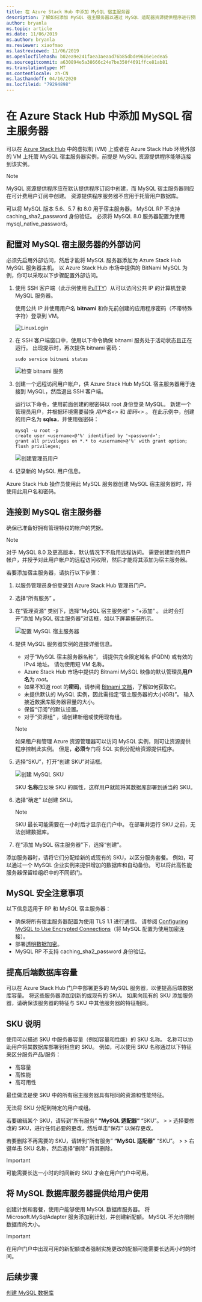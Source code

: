 ```yaml
---
title: 在 Azure Stack Hub 中添加 MySQL 宿主服务器
description: 了解如何添加 MySQL 宿主服务器以通过 MySQL 适配器资源提供程序进行预配。
author: bryanla
ms.topic: article
ms.date: 11/06/2019
ms.author: bryanla
ms.reviewer: xiaofmao
ms.lastreviewed: 11/06/2019
ms.openlocfilehash: b02ea9e241faea3aeaad76b85dbde9616e1edea5
ms.sourcegitcommit: a630894e5a38666c24e7be350f4691ffce81ab81
ms.translationtype: MT
ms.contentlocale: zh-CN
ms.lasthandoff: 04/16/2020
ms.locfileid: "79294898"
---
```

# <a name="add-mysql-hosting-servers-in-azure-stack-hub"></a>在 Azure Stack Hub 中添加 MySQL 宿主服务器

可以在 [Azure Stack Hub](azure-stack-overview.md) 中的虚拟机 (VM) 上或者在 Azure Stack Hub 环境外部的 VM 上托管 MySQL 宿主服务器实例，前提是 MySQL 资源提供程序能够连接到该实例。

> [!NOTE]
> MySQL 资源提供程序应在默认提供程序订阅中创建，而 MySQL 宿主服务器则应在可计费用户订阅中创建。 资源提供程序服务器不应用于托管用户数据库。

可以将 MySQL 版本 5.6、5.7 和 8.0 用于宿主服务器。 MySQL RP 不支持 caching_sha2_password 身份验证。 必须将 MySQL 8.0 服务器配置为使用 mysql_native_password。

## <a name="configure-external-access-to-the-mysql-hosting-server"></a>配置对 MySQL 宿主服务器的外部访问

必须先启用外部访问，然后才能将 MySQL 服务器添加为 Azure Stack Hub MySQL 服务器主机。 以 Azure Stack Hub 市场中提供的 BitNami MySQL 为例，你可以采取以下步骤配置外部访问。

1. 使用 SSH 客户端（此示例使用 [PuTTY](https://www.chiark.greenend.org.uk/~sgtatham/putty/latest.html)）从可以访问公共 IP 的计算机登录 MySQL 服务器。

    使用公共 IP 并使用用户名 **bitnami** 和你先前创建的应用程序密码（不带特殊字符）登录到 VM。

   ![LinuxLogin](media/azure-stack-tutorial-mysqlrp/bitnami1.png)

2. 在 SSH 客户端窗口中，使用以下命令确保 bitnami 服务处于活动状态且正在运行。 出现提示时，再次提供 bitnami 密码：

   `sudo service bitnami status`

   ![检查 bitnami 服务](media/azure-stack-tutorial-mysqlrp/bitnami2.png)

3. 创建一个远程访问用户帐户，供 Azure Stack Hub MySQL 宿主服务器用于连接到 MySQL，然后退出 SSH 客户端。

    运行以下命令，使用前面创建的根密码以 root 身份登录 MySQL。 新建一个管理员用户，并根据环境需要替换 *用户名\<\>* 和 *密码\<\>* 。 在此示例中，创建的用户名为 **sqlsa**，并使用强密码：

   ```mysql
   mysql -u root -p
   create user <username>@'%' identified by '<password>';
   grant all privileges on *.* to <username>@'%' with grant option;
   flush privileges;
   ```

   ![创建管理员用户](media/azure-stack-tutorial-mysqlrp/bitnami3.png)

4. 记录新的 MySQL 用户信息。

Azure Stack Hub 操作员使用此 MySQL 服务器创建 MySQL 宿主服务器时，将使用此用户名和密码。

## <a name="connect-to-a-mysql-hosting-server"></a>连接到 MySQL 宿主服务器

确保已准备好拥有管理特权的帐户的凭据。

> [!NOTE]
> 对于 MySQL 8.0 及更高版本，默认情况下不启用远程访问。 需要创建新的用户帐户，并授予对此用户帐户的远程访问权限，然后才能将其添加为宿主服务器。

若要添加宿主服务器，请执行以下步骤：

1. 以服务管理员身份登录到 Azure Stack Hub 管理员门户。
2. 选择“所有服务”  。
3. 在“管理资源”  类别下，选择“MySQL 宿主服务器”   > “+添加”  。 此时会打开“添加 MySQL 宿主服务器”对话框，如以下屏幕捕获所示。 

   ![配置 MySQL 宿主服务器](./media/azure-stack-mysql-rp-deploy/mysql-add-hosting-server-2.png)

4. 提供 MySQL 服务器实例的连接详细信息。

   * 对于“MySQL 宿主服务器名称”，  请提供完全限定域名 (FQDN) 或有效的 IPv4 地址。 请勿使用短 VM 名称。
   * Azure Stack Hub 市场中提供的 Bitnami MySQL 映像的默认管理员**用户名**为 *root*。
   * 如果不知道 root 的**密码**，请参阅 [Bitnami 文档](https://docs.bitnami.com/azure/faq/#how-to-find-application-credentials)，了解如何获取它。
   * 未提供默认的 MySQL 实例，因此需指定“宿主服务器的大小(GB)”。  输入接近数据库服务器容量的大小。
   * 保留“订阅”的默认设置。 
   * 对于“资源组”  ，请创建新组或使用现有组。

   > [!NOTE]
   > 如果租户和管理 Azure 资源管理器可以访问 MySQL 实例，则可让资源提供程序控制此实例。 但是，**必须**专门将 SQL 实例分配给资源提供程序。

5. 选择“SKU”，打开“创建 SKU”对话框。  

   ![创建 MySQL SKU](./media/azure-stack-mysql-rp-deploy/mysql-new-sku.png)

   SKU **名称**应反映 SKU 的属性，这样用户就能将其数据库部署到适当的 SKU。

6. 选择“确定”  以创建 SKU。
   > [!NOTE]
   > SKU 最长可能需要在一小时后才显示在门户中。 在部署并运行 SKU 之前，无法创建数据库。

7. 在“添加 MySQL 宿主服务器”下，选择“创建”。  

添加服务器时，请将它们分配给新的或现有的 SKU，以区分服务套餐。 例如，可以通过一个 MySQL 企业实例来提供增加的数据库和自动备份。 可以将此高性能服务器保留给组织中的不同部门。

## <a name="security-considerations-for-mysql"></a>MySQL 安全注意事项

以下信息适用于 RP 和 MySQL 宿主服务器：

* 确保将所有宿主服务器配置为使用 TLS 1.1 进行通信。 请参阅 [Configuring MySQL to Use Encrypted Connections](https://dev.mysql.com/doc/refman/5.7/en/using-encrypted-connections.html)（将 MySQL 配置为使用加密连接）。
* 部署[透明数据加密](https://dev.mysql.com/doc/mysql-secure-deployment-guide/5.7/en/secure-deployment-data-encryption.html)。
* MySQL RP 不支持 caching_sha2_password 身份验证。

## <a name="increase-backend-database-capacity"></a>提高后端数据库容量

可以在 Azure Stack Hub 门户中部署更多的 MySQL 服务器，以便提高后端数据库容量。 将这些服务器添加到新的或现有的 SKU。 如果向现有的 SKU 添加服务器，请确保该服务器的特征与 SKU 中其他服务器的特征相同。

## <a name="sku-notes"></a>SKU 说明
使用可以描述 SKU 中服务器容量（例如容量和性能）的 SKU 名称。 名称可以协助用户将其数据库部署到相应的 SKU。 例如，可以使用 SKU 名称通过以下特征来区分服务产品/服务：
  
* 高容量
* 高性能
* 高可用性

最佳做法是使 SKU 中的所有宿主服务器具有相同的资源和性能特征。

无法将 SKU 分配到特定的用户或组。

若要编辑某个 SKU，请转到“所有服务” **“MySQL 适配器”** “SKU”。 >    >   选择要修改的 SKU，进行任何必要的更改，然后单击“保存”  以保存更改。 

若要删除不再需要的 SKU，请转到“所有服务” **“MySQL 适配器”** “SKU”。 >    >   右键单击 SKU 名称，然后选择“删除”  将其删除。

> [!IMPORTANT]
> 可能需要长达一小时的时间新的 SKU 才会在用户门户中可用。

## <a name="make-mysql-database-servers-available-to-your-users"></a>将 MySQL 数据库服务器提供给用户使用

创建计划和套餐，使用户能够使用 MySQL 数据库服务器。 将 Microsoft.MySqlAdapter 服务添加到计划，并创建新配额。 MySQL 不允许限制数据库的大小。

> [!IMPORTANT]
> 在用户门户中出现可用的新配额或者强制实施更改的配额可能需要长达两小时的时间。

## <a name="next-steps"></a>后续步骤

[创建 MySQL 数据库](azure-stack-mysql-resource-provider-databases.md)
